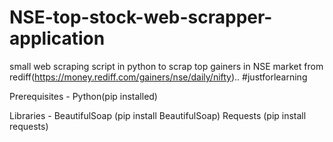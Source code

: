 # NSE-top-stock-web-scrapper-application
small web scraping script in python to scrap top gainers in NSE market from rediff(https://money.rediff.com/gainers/nse/daily/nifty)..                                                #justforlearning


Prerequisites -
Python(pip installed)

Libraries - 
BeautifulSoap (pip install BeautifulSoap)
Requests (pip install requests)
